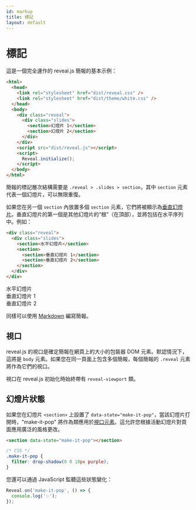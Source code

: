 ```yaml
---
id: markup
title: 標記
layout: default
---
```


# 標記

這是一個完全運作的 reveal.js 簡報的基本示例：

```html
<html>
  <head>
    <link rel="stylesheet" href="dist/reveal.css" />
    <link rel="stylesheet" href="dist/theme/white.css" />
  </head>
  <body>
    <div class="reveal">
      <div class="slides">
        <section>幻燈片 1</section>
        <section>幻燈片 2</section>
      </div>
    </div>
    <script src="dist/reveal.js"></script>
    <script>
      Reveal.initialize();
    </script>
  </body>
</html>
```

簡報的標記層次結構需要是 `.reveal > .slides > section`，其中 `section` 元素代表一個幻燈片，可以無限重復。

如果您在另一個 `section` 內放置多個 `section` 元素，它們將被顯示為[垂直幻燈片](/zh-hant/vertical-slides/)。垂直幻燈片的第一個是其他幻燈片的“根”（在頂部），並將包括在水平序列中。例如：

```html
<div class="reveal">
  <div class="slides">
    <section>水平幻燈片</section>
    <section>
      <section>垂直幻燈片 1</section>
      <section>垂直幻燈片 2</section>
    </section>
  </div>
</div>
```

<div class="reveal reveal-example">
  <div class="slides">
    <section>水平幻燈片</section>
    <section>
      <section>垂直幻燈片 1</section>
      <section>垂直幻燈片 2</section>
    </section>
  </div>
</div>

同樣可以使用 [Markdown](/zh-hant/markdown/) 編寫簡報。

## 視口

reveal.js 的視口是確定簡報在網頁上的大小的包裝器 DOM 元素。默認情況下，這將是 `body` 元素。如果您在同一頁面上包含多個簡報，每個簡報的 `.reveal` 元素將作為它們的視口。

視口在 reveal.js 初始化時始終帶有 `reveal-viewport` 類。

## 幻燈片狀態

如果您在幻燈片 `<section>` 上設置了 `data-state="make-it-pop"`，當該幻燈片打開時，"make-it-pop" 將作為類應用於[視口元素](#viewport)。這允許您根據活動幻燈片對頁面應用廣泛的風格更改。

```html
<section data-state="make-it-pop"></section>
```

```css
/* CSS */
.make-it-pop {
  filter: drop-shadow(0 0 10px purple);
}
```

您還可以通過 JavaScript 監聽這些狀態變化：

```javascript
Reveal.on('make-it-pop', () => {
  console.log('✨');
});
```
